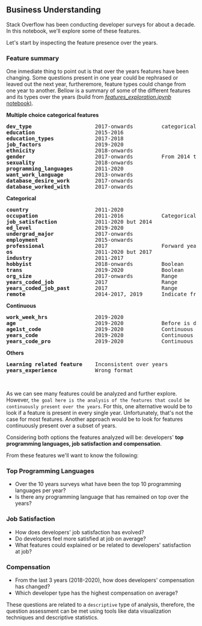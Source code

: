## Business Understanding

Stack Overflow has been conducting developer surveys for about a decade. In this notebook, we'll explore some of these features.  

Let's start by inspecting the feature presence over the years.

### Feature summary
One inmediate thing to point out is that over the years features have been changing. Some questions present in one year could be rephrased or leaved out the next year, furtheremore, feature types could change from one year to another. Bellow is a summary of some of the different features and its types over the years (build from [*features_exploration.ipynb* notebook)](./features_exploration.ipynb).

**Multiple choice categorical features**  
<pre>
<b>dev_type</b>                    2017-onwards         categorical. Previous years: <b>occupation</b>
<b>education</b>                   2015-2016
<b>education_types</b>             2017-2018
<b>job_factors</b>                 2019-2020
<b>ethnicity</b>                   2018-onwards
<b>gender</b>                      2017-onwards         From 2014 till 2016: categorical single choice
<b>sexuality</b>                   2018-onwards
<b>programming_languages</b>       2011-2020
<b>want_work_language</b>          2013-onwards
<b>database_desire_work</b>        2017-onwards
<b>database_worked_with</b>        2017-onwards
</pre>

**Categorical**
<pre>
<b>country</b>                     2011-2020
<b>occupation</b>                  2011-2016            Categorical. Forward years: <b>dev_type</b>. Multiple choice categorical
<b>job_satisfaction</b>            2011-2020 but 2014
<b>ed_level</b>                    2019-2020
<b>undergrad_major</b>             2017-onwards
<b>employment</b>                  2015-onwards
<b>professional</b>                2017                 Forward years 2019-2020: <b>main_branch</b>
<b>os</b>                          2011-2020 but 2017
<b>industry</b>                    2011-2017
<b>hobbyist</b>                    2018-onwards         Boolean
<b>trans</b>                       2019-2020            Boolean
<b>org_size</b>                    2017-onwards         Range
<b>years_coded_job</b>             2017                 Range
<b>years_coded_job_past</b>        2017                 Range
<b>remote</b>                      2014-2017, 2019      Indicate frequency of remote working
</pre>

**Continuous**
<pre>
<b>work_week_hrs</b>               2019-2020
<b>age</b>                         2019-2020            Before is defined as a categorical range
<b>age1st_code</b>                 2019-2020            Continuous with exceptions
<b>years_code</b>                  2019-2020            Continuous with exceptions
<b>years_code_pro</b>              2019-2020            Continuous with exceptions
</pre>

**Others**
<pre>
<b>Learning related feature</b>    Inconsistent over years
<b>years_experience</b>            Wrong format
</pre>

<br>

As we can see many features could be analyzed and further explore. However, `the goal here is the analysis of the features that could be continuously present over the years`. For this, one alternative would be to look if a feature is present in every single year. Unfortunately, that's not the case for most features. Another approach would be to look for features continuously present over a subset of years.  

Considering both options the features analyzed will be: developers' **top programming languages, job satisfaction and compensation**.

From these features we'll want to know the following:
### Top Programming Languages
* Over the 10 years surveys what have been the top 10 programming languages per year? 
* Is there any programming language that has remained on top over the years?

### Job Satisfaction
* How does developers' job satisfaction has evolved?
* Do developers feel more satisfied at job on average?
* What features could explained or be related to developers' satisfaction at job?

### Compensation
* From the last 3 years (2018-2020), how does developers' compensation has changed?
* Which developer type has the highest compensation on average?

These questions are related to a `descriptive` type of analysis, therefore, the question assessment can be met using tools like data visualization techniques and descriptive statistics. 